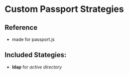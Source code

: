 # Custom Passport Strategies
## Reference
- made for passport.js

## Included Stategies:
- **ldap** for _active directory_
